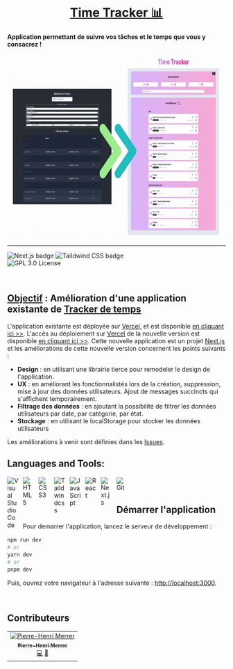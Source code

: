 <div>
  <h1 align="center"><a href="https://time-tracker-phm31.vercel.app/">Time Tracker 📊</a></h1>
  <strong>
    Application permettant de suivre vos tâches et le temps que vous y consacrez !<br />
  </strong><br />
  <a href="https://time-tracker-phm31.vercel.app/">
    <img 
      alt="Time Tracker"
      src="public/timeTracker.gif" width="1280" height="420"
    />
  </a> 
</div>

<hr />

<!-- prettier-ignore-start -->
![Next.js badge][next-badge] ![Taildwind CSS badge][taildwincss-badge]
<br />![GPL 3.0 License][license-badge] 
<!-- prettier-ignore-end -->

<br />

## <u>Objectif</u> : Amélioration d'une application existante de [Tracker de temps](https://time-tracker-phm31.vercel.app/)

L'application existante est déployée sur [Vercel][vercel], et est disponible [en cliquant ici >>](https://time-tracker-phm31.vercel.app/).
L'accès au déploiement sur [Vercel][vercel] de la nouvelle version est disponible [en cliquant ici >>](https://time-tracker-phm31.vercel.app/).
Cette nouvelle application est un projet [Next.js][next] et les améliorations de cette nouvelle version concernent les points suivants :

- **Design** : en utilisant une librairie tierce pour remodeler le design de l'application.
- **UX** : en améliorant les fonctionnalistés lors de la création, suppression, mise à jour des données utilisateurs. Ajout de messages succincts qui s'affichent temporairement.
- **Filtrage des données** : en ajoutant la possibilité de filtrer les données utilisateurs par date, par catégorie, par état.
- **Stockage** : en utilisant le localStorage pour stocker les données utilisateurs

Les améliorations à venir sont définies dans les [Issues][issues].

## Languages and Tools:

<img align="left" alt="Visual Studio Code" width="26px" src="https://cdn.jsdelivr.net/gh/devicons/devicon/icons/vscode/vscode-original.svg" style="padding-right:10px;" />
<img align="left" alt="HTML5" width="26px" src="https://cdn.jsdelivr.net/gh/devicons/devicon/icons/html5/html5-original.svg" style="padding-right:10px;" />
<img align="left" alt="CSS3" width="26px" src="https://cdn.jsdelivr.net/gh/devicons/devicon/icons/css3/css3-original.svg" style="padding-right:10px;" />
<img align="left" alt="Taildwindcss" width="26px" src="https://cdn.jsdelivr.net/gh/devicons/devicon/icons/tailwindcss/tailwindcss-plain.svg" style="padding-right:10px;" />
<img align="left" alt="JavaScript" width="26px" src="https://cdn.jsdelivr.net/gh/devicons/devicon/icons/javascript/javascript-original.svg" style="padding-right:10px;" />
<img align="left" alt="React" width="26px" src="https://cdn.jsdelivr.net/gh/devicons/devicon/icons/react/react-original.svg" style="padding-right:10px;" />
<img align="left" alt="Next.js" width="26px" src="https://cdn.jsdelivr.net/gh/devicons/devicon/icons/nextjs/nextjs-original.svg" style="padding-right:10px;" />
<img align="left" alt="Git" width="26px" src="https://cdn.jsdelivr.net/gh/devicons/devicon/icons/git/git-original.svg" style="padding-right:10px;" />
<br />
<br />

## Démarrer l'application

Pour demarrer l'application, lancez le serveur de développement :

```bash
npm run dev
# or
yarn dev
# or
pnpm dev
```

Puis, ouvrez votre navigateur à l'adresse suivante : [http://localhost:3000](http://localhost:3000).

<br />

## Contributeurs

<table>
  <tr>
    <td align="center"><a href="https://ph-merrer.fr/"><img src="https://avatars.githubusercontent.com/u/37657993" width="80px;" alt="Pierre-Henri Merrer"/><br /><sub><b>Pierre-Henri Merrer</b></sub></a><br /><a href="https://github.com/Choukro/time-tracker" title="Code">💻</a> <a href="#objectif--amélioration-dune-application-existante" title="Documentation">📖</a>
  </tr>
  
</table>

<!-- prettier-ignore-start -->
[npm]: https://www.npmjs.com/
[next]: https://nextjs.org/docs
[git]: https://git-scm.com/
[react-badge]: https://img.shields.io/badge/react-%2320232a.svg?style=for-the-badge&logo=react&logoColor=%2361DAFB
[taildwincss-badge]: https://img.shields.io/badge/tailwindcss-%2338B2AC.svg?style=for-the-badge&logo=tailwind-css&logoColor=white
[next-badge]: https://img.shields.io/badge/Next-black?style=for-the-badge&logo=next.js&logoColor=white
[license-badge]: https://img.shields.io/badge/license-GPL%203.0%20License-blue.svg?style=flat-square
[vercel]: https://vercel.com/
[issues]: https://github.com/Choukro/time-tracker/issues
<!-- prettier-ignore-end -->

